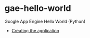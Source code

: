 gae-hello-world
===============

Google App Engine Hello World (Python)

 * [Creating the application](https://developers.google.com/appengine/docs/python/gettingstartedpython27/introduction)